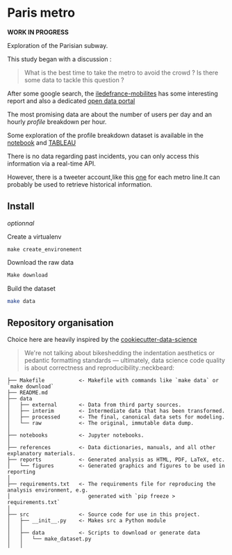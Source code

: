 # Paris metro

**WORK IN PROGRESS**

Exploration of the Parisian subway.

This study began with a discussion : 

> What is the best time to take the metro to avoid the crowd ?
> Is there some data to tackle this question ?

After some google search, the [iledefrance-mobilites](https://www.iledefrance-mobilites.fr/) has some interesting report and also a dedicated [open data portal](https://opendata.stif.info/page/home/)

The most promising data are about the number of users per day and an hourly *profile* breakdown per hour.

Some exploration of the profile breakdown dataset is available in the [notebook](https://nbviewer.jupyter.org/github/KhalidCK/metro-paris/blob/master/notebooks/01%20-%20Explore%20STIF%20profile%20dataset.ipynb) and [TABLEAU](https://public.tableau.com/shared/BJGKTGYH7?)

There is no data regarding past incidents, you can only access this information via a real-time API.

However, there is a tweeter account,like this [one](https://twitter.com/Ligne7_RATP) for each metro line.It can probably be used to retrieve historical information.

## Install

*optionnal*

Create a virtualenv 

```
make create_environement
```

Download the raw data

```bash
Make download
```

Build the dataset

```bash
make data
```

## Repository organisation

Choice here are heavily inspired by the [cookiecutter-data-science](https://github.com/drivendata/cookiecutter-data-science)

>We're not talking about bikeshedding the indentation aesthetics or pedantic formatting standards — ultimately, data science code quality is about correctness and reproducibility.:neckbeard:

```
├── Makefile           <- Makefile with commands like `make data` or `make download`
├── README.md          
├── data
│   ├── external       <- Data from third party sources.
│   ├── interim        <- Intermediate data that has been transformed.
│   ├── processed      <- The final, canonical data sets for modeling.
│   └── raw            <- The original, immutable data dump.
│
├── notebooks          <- Jupyter notebooks. 
│
├── references         <- Data dictionaries, manuals, and all other explanatory materials.
├── reports            <- Generated analysis as HTML, PDF, LaTeX, etc.
│   └── figures        <- Generated graphics and figures to be used in reporting
│
├── requirements.txt   <- The requirements file for reproducing the analysis environment, e.g.
│                         generated with `pip freeze > requirements.txt`
│
├── src                <- Source code for use in this project.
│   ├── __init__.py    <- Makes src a Python module
│   │
│   ├── data           <- Scripts to download or generate data
│   │   └── make_dataset.py
│   │
```
